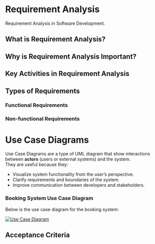 # Requirement Analysis
Requirement Analysis in Software Development.

## What is Requirement Analysis?
## Why is Requirement Analysis Important?
## Key Activities in Requirement Analysis
## Types of Requirements
### Functional Requirements
### Non-functional Requirements

# Use Case Diagrams
Use Case Diagrams are a type of UML diagram that show interactions between **actors** (users or external systems) and the system.  
They are useful because they:  
- Visualize system functionality from the user’s perspective.  
- Clarify requirements and boundaries of the system.  
- Improve communication between developers and stakeholders.  

### Booking System Use Case Diagram
Below is the use case diagram for the booking system:

[![Use Case Diagram](main/alx-booking-uc.png.drawio.png)
](https://github.com/AsmaaKishk/requirement-analysis/commit/d301548f96304dc68a5da43c8d945bb44ab7e362)


## Acceptance Criteria
